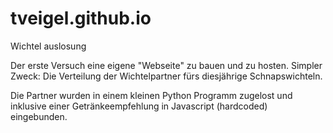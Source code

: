 # tveigel.github.io
Wichtel auslosung

Der erste Versuch eine eigene "Webseite" zu bauen und zu hosten.
Simpler Zweck: Die Verteilung der Wichtelpartner fürs diesjährige Schnapswichteln.

Die Partner wurden in einem kleinen Python Programm zugelost und inklusive einer Getränkeempfehlung in Javascript (hardcoded) eingebunden.

